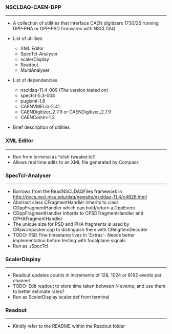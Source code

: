 ### NSCLDAQ-CAEN-DPP
----------------

* A collection of utilities that interface CAEN digitizers 1730/25 running DPP-PHA or DPP-PSD firmwares with NSCLDAQ
* List of utilities
	+ XML Editor
	+ SpecTcl-Analyser
	+ scalerDisplay
	+ Readout
	+ MultiAnalyser
* List of dependencies
	+ nscldaq-11.4-009 (The version tested on)
	+ spectcl-5.3-008
	+ pugixml-1.8
	+ CAENVMELib-2.41
	+ CAENDigitizer_2.7.9 or CAENDigitizer_2.7.9
	+ CAENComm-1.2


* Brief description of utilities

### XML Editor
----------

* Run from terminal as 'tclsh tweaker.tcl'
* Allows real time edits to an XML file generated by Compass

### SpecTcl-Analyser
----------------

+ Borrows from the ReadNSCLDAQFiles framework in http://docs.nscl.msu.edu/daq/newsite/nscldaq-11.4/c4826.html
+ Abstract class CFragmentHandler inherits to class CDppFragmentHandler which can hold/return a DppEvent
+ CDppFragmentHandler inherits to CPSDFragmentHandler and CPHAFragmentHandler
+ The unique size for PSD and PHA fragments is used by CRawUnpacker.cpp to distinguish them with 	CRingItemDecoder
+ TODO: PSD Fine timestamp lives in 'Extras'- Needs better implementation before testing with focalplane signals
+ Run as ./SpecTcl 

### ScalerDisplay
-------------

+ Readout updates counts in increments of 128, 1024 or 8192 events per channel
+ TODO: Edit readout to store time taken between N events, and use them to better estimate rates?
+ Run as ScalerDisplay scaler.def from terminal

### Readout
-------

+ Kindly refer to the README within the Readout folder

